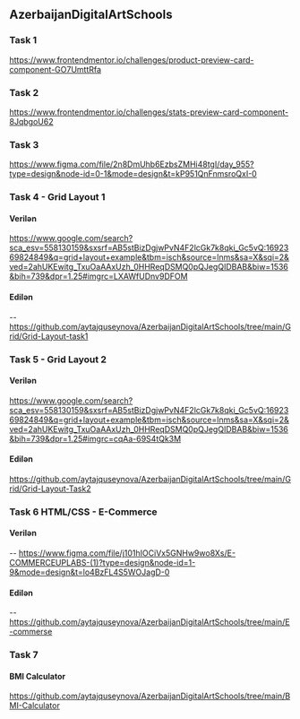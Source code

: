 ﻿## AzerbaijanDigitalArtSchools
### Task 1 
https://www.frontendmentor.io/challenges/product-preview-card-component-GO7UmttRfa
### Task 2
https://www.frontendmentor.io/challenges/stats-preview-card-component-8JqbgoU62
### Task 3
https://www.figma.com/file/2n8DmUhb6EzbsZMHi48tgI/day_955?type=design&node-id=0-1&mode=design&t=kP951QnFnmsroQxI-0
### Task 4 - Grid Layout 1
#### Verilən
https://www.google.com/search?sca_esv=558130159&sxsrf=AB5stBizDgjwPvN4F2lcGk7k8qki_Gc5vQ:1692369824849&q=grid+layout+example&tbm=isch&source=lnms&sa=X&sqi=2&ved=2ahUKEwitg_TxuOaAAxUzh_0HHReqDSMQ0pQJegQIDBAB&biw=1536&bih=739&dpr=1.25#imgrc=LXAWfUDnv9DFOM
#### Edilən
-- https://github.com/aytajquseynova/AzerbaijanDigitalArtSchools/tree/main/Grid/Grid-Layout-task1
### Task 5 - Grid Layout 2
#### Verilən
https://www.google.com/search?sca_esv=558130159&sxsrf=AB5stBizDgjwPvN4F2lcGk7k8qki_Gc5vQ:1692369824849&q=grid+layout+example&tbm=isch&source=lnms&sa=X&sqi=2&ved=2ahUKEwitg_TxuOaAAxUzh_0HHReqDSMQ0pQJegQIDBAB&biw=1536&bih=739&dpr=1.25#imgrc=cqAa-69S4tQk3M
#### Edilən 
https://github.com/aytajquseynova/AzerbaijanDigitalArtSchools/tree/main/Grid/Grid-Layout-Task2
### Task 6 HTML/CSS - E-Commerce
#### Verilən
-- https://www.figma.com/file/j101hIOCiVx5GNHw9wo8Xs/E-COMMERCEUPLABS-(1)?type=design&node-id=1-9&mode=design&t=lo4BzFL4S5WOJagD-0
#### Edilən 
-- https://github.com/aytajquseynova/AzerbaijanDigitalArtSchools/tree/main/E-commerse
### Task 7 
#### BMI Calculator
https://github.com/aytajquseynova/AzerbaijanDigitalArtSchools/tree/main/BMI-Calculator
